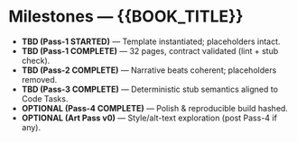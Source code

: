 # Milestones — {{BOOK_TITLE}}

- **TBD (Pass-1 STARTED)** — Template instantiated; placeholders intact.
- **TBD (Pass-1 COMPLETE)** — 32 pages, contract validated (lint + stub check).
- **TBD (Pass-2 COMPLETE)** — Narrative beats coherent; placeholders removed.
- **TBD (Pass-3 COMPLETE)** — Deterministic stub semantics aligned to Code Tasks.
- **OPTIONAL (Pass-4 COMPLETE)** — Polish & reproducible build hashed.
- **OPTIONAL (Art Pass v0)** — Style/alt-text exploration (post Pass-4 if any).
